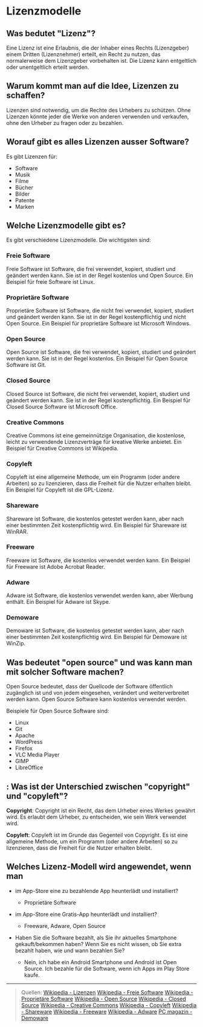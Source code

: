 # Lizenzmodelle

## Was bedutet "**Lizenz**"?

Eine Lizenz ist eine Erlaubnis, die der Inhaber eines Rechts (Lizenzgeber) einem Dritten (Lizenznehmer) erteilt, ein Recht zu nutzen, das normalerweise dem Lizenzgeber vorbehalten ist. Die Lizenz kann entgeltlich oder unentgeltlich erteilt werden.

## Warum kommt man auf die Idee, Lizenzen zu schaffen?

Lizenzen sind notwendig, um die Rechte des Urhebers zu schützen. Ohne Lizenzen könnte jeder die Werke von anderen verwenden und verkaufen, ohne den Urheber zu fragen oder zu bezahlen.

## Worauf gibt es alles Lizenzen ausser Software?

Es gibt Lizenzen für:

- Software
- Musik
- Filme
- Bücher
- Bilder
- Patente
- Marken

## Welche Lizenzmodelle gibt es?

Es gibt verschiedene Lizenzmodelle. Die wichtigsten sind:

### Freie Software

Freie Software ist Software, die frei verwendet, kopiert, studiert und geändert werden kann. Sie ist in der Regel kostenlos und Open Source. Ein Beispiel für freie Software ist Linux.

### Proprietäre Software

Proprietäre Software ist Software, die nicht frei verwendet, kopiert, studiert und geändert werden kann. Sie ist in der Regel kostenpflichtig und nicht Open Source. Ein Beispiel für proprietäre Software ist Microsoft Windows.

### Open Source

Open Source ist Software, die frei verwendet, kopiert, studiert und geändert werden kann. Sie ist in der Regel kostenlos. Ein Beispiel für Open Source Software ist Git.

### Closed Source

Closed Source ist Software, die nicht frei verwendet, kopiert, studiert und geändert werden kann. Sie ist in der Regel kostenpflichtig. Ein Beispiel für Closed Source Software ist Microsoft Office.

### Creative Commons

Creative Commons ist eine gemeinnützige Organisation, die kostenlose, leicht zu verwendende Lizenzverträge für kreative Werke anbietet. Ein Beispiel für Creative Commons ist Wikipedia.

### Copyleft

Copyleft ist eine allgemeine Methode, um ein Programm (oder andere Arbeiten) so zu lizenzieren, dass die Freiheit für die Nutzer erhalten bleibt. Ein Beispiel für Copyleft ist die GPL-Lizenz.

### Shareware

Shareware ist Software, die kostenlos getestet werden kann, aber nach einer bestimmten Zeit kostenpflichtig wird. Ein Beispiel für Shareware ist WinRAR.

### Freeware

Freeware ist Software, die kostenlos verwendet werden kann. Ein Beispiel für Freeware ist Adobe Acrobat Reader.

### Adware

Adware ist Software, die kostenlos verwendet werden kann, aber Werbung enthält. Ein Beispiel für Adware ist Skype.

### Demoware

Demoware ist Software, die kostenlos getestet werden kann, aber nach einer bestimmten Zeit kostenpflichtig wird. Ein Beispiel für Demoware ist WinZip.


## Was bedeutet "open source" und was kann man mit solcher Software machen?

Open Source bedeutet, dass der Quellcode der Software öffentlich zugänglich ist und von jedem eingesehen, verändert und weiterverbreitet werden kann. Open Source Software kann kostenlos verwendet werden. 

Beispiele für Open Source Software sind:

- Linux
- Git
- Apache
- WordPress
- Firefox
- VLC Media Player
- GIMP
- LibreOffice

## : Was ist der Unterschied zwischen "copyright" und "copyleft"?

**Copyright**: 
Copyright ist ein Recht, das dem Urheber eines Werkes gewährt wird. Es erlaubt dem Urheber, zu entscheiden, wie sein Werk verwendet wird. 

**Copyleft**:
Copyleft ist im Grunde das Gegenteil von Copyright. Es ist eine allgemeine Methode, um ein Programm (oder andere Arbeiten) so zu lizenzieren, dass die Freiheit für die Nutzer erhalten bleibt.

##  Welches Lizenz-Modell wird angewendet, wenn man

- im App-Store eine zu bezahlende App heunterlädt und installiert?
    - Proprietäre Software

- im App-Store eine Gratis-App heunterlädt und installiert?
    - Freeware, Adware, Open Source

- Haben Sie die Software bezahlt, als Sie ihr aktuelles Smartphone gekauft/bekommen haben? Wenn Sie es nicht wissen, ob Sie extra bezahlt haben, wie und wann bezahlen Sie?
    - Nein, ich habe ein Android Smartphone und Android ist Open Source. Ich bezahle für die Software, wenn ich Apps im Play Store kaufe.

---

> Quellen:
> [Wikipedia - Lizenzen](https://de.wikipedia.org/wiki/Lizenz)
> [Wikipedia - Freie Software](https://de.wikipedia.org/wiki/Freie_Software)
> [Wikipedia - Proprietäre Software](https://de.wikipedia.org/wiki/Propriet%C3%A4re_Software)
> [Wikipedia - Open Source](https://de.wikipedia.org/wiki/Open_Source)
> [Wikipedia - Closed Source](https://de.wikipedia.org/wiki/Closed_Source)
> [Wikipedia - Creative Commons](https://de.wikipedia.org/wiki/Creative_Commons)
> [Wikipedia - Copyleft](https://de.wikipedia.org/wiki/Copyleft)
> [Wikipedia - Shareware](https://de.wikipedia.org/wiki/Shareware)
> [Wikipedia - Freeware](https://de.wikipedia.org/wiki/Freeware)
> [Wikipedia - Adware](https://de.wikipedia.org/wiki/Adware)
> [PC magazin - Demoware](https://www.pcmag.com/encyclopedia/term/demoware)